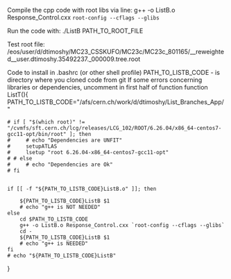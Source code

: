 Compile the cpp code with root libs via line:
g++ -o ListB.o Response_Control.cxx `root-config --cflags --glibs`

Run the code with:
./ListB PATH_TO_ROOT_FILE

Test root file:
/eos/user/d/dtimoshy/MC23_CSSKUFO/MC23c/MC23c_801165/__reweighted__user.dtimoshy.35492237._000009.tree.root

Code to install in .bashrc (or other shell profile)
PATH_TO_LISTB_CODE - is directory where you cloned code from git
If some errors concerning libraries or dependencies, uncomment in first half of function
function ListT(){
	PATH_TO_LISTB_CODE="/afs/cern.ch/work/d/dtimoshy/List_Branches_App/"
    
    # if [ "$(which root)" != "/cvmfs/sft.cern.ch/lcg/releases/LCG_102/ROOT/6.26.04/x86_64-centos7-gcc11-opt/bin/root" ]; then
    #     # echo "Dependencies are UNFIT"
    #     setupATLAS
    #     lsetup "root 6.26.04-x86_64-centos7-gcc11-opt"
    # # else 
    #     # echo "Dependencies are Ok"
    # fi
    
    
    if [[ -f "${PATH_TO_LISTB_CODE}ListB.o" ]]; then
        
        ${PATH_TO_LISTB_CODE}ListB $1
        # echo "g++ is NOT NEEDED"
    else 
        cd $PATH_TO_LISTB_CODE
        g++ -o ListB.o Response_Control.cxx `root-config --cflags --glibs`
        cd -
        ${PATH_TO_LISTB_CODE}ListB $1
        # echo "g++ is NEEDED"
    fi
	# echo "${PATH_TO_LISTB_CODE}ListB"

}